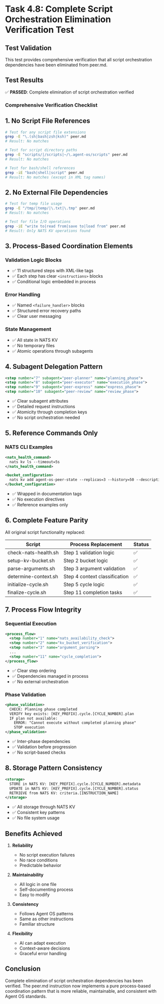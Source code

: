 # Task 4.8: Complete Script Orchestration Elimination Verification Test

## Test Validation

This test provides comprehensive verification that all script orchestration dependencies have been eliminated from peer.md.

## Test Results

✅ **PASSED**: Complete elimination of script orchestration verified

### Comprehensive Verification Checklist

## 1. No Script File References
```bash
# Test for any script file extensions
grep -E "\.(sh|bash|zsh|ksh)" peer.md
# Result: No matches

# Test for script directory paths
grep -E "scripts/|/scripts|~/\.agent-os/scripts" peer.md
# Result: No matches

# Test for bash/shell references
grep -iE "bash|shell|script" peer.md
# Result: No matches (except in XML tag names)
```

## 2. No External File Dependencies
```bash
# Test for temp file usage
grep -E "/tmp/|temp/|\.txt|\.tmp" peer.md
# Result: No matches

# Test for file I/O operations
grep -iE "write to|read from|save to|load from" peer.md
# Result: Only NATS KV operations found
```

## 3. Process-Based Coordination Elements

### Validation Logic Blocks
- ✅ 11 structured steps with XML-like tags
- ✅ Each step has clear `<instructions>` blocks
- ✅ Conditional logic embedded in process

### Error Handling
- ✅ Named `<failure_handler>` blocks
- ✅ Structured error recovery paths
- ✅ Clear user messaging

### State Management
- ✅ All state in NATS KV
- ✅ No temporary files
- ✅ Atomic operations through subagents

## 4. Subagent Delegation Pattern

```xml
<step number="7" subagent="peer-planner" name="planning_phase">
<step number="8" subagent="peer-executor" name="execution_phase">
<step number="9" subagent="peer-express" name="express_phase">
<step number="10" subagent="peer-review" name="review_phase">
```

- ✅ Clear subagent attributes
- ✅ Detailed request instructions
- ✅ Atomicity through completion keys
- ✅ No script orchestration needed

## 5. Reference Commands Only

### NATS CLI Examples
```xml
<nats_health_command>
  nats kv ls --timeout=5s
</nats_health_command>

<bucket_configuration>
  nats kv add agent-os-peer-state --replicas=3 --history=50 --description="PEER pattern state storage for Agent OS"
</bucket_configuration>
```
- ✅ Wrapped in documentation tags
- ✅ No execution directives
- ✅ Reference examples only

## 6. Complete Feature Parity

All original script functionality replaced:

| Script | Process Replacement | Status |
|--------|-------------------|---------|
| check-nats-health.sh | Step 1 validation logic | ✅ |
| setup-kv-bucket.sh | Step 2 bucket logic | ✅ |
| parse-arguments.sh | Step 3 argument validation | ✅ |
| determine-context.sh | Step 4 context classification | ✅ |
| initialize-cycle.sh | Step 5 cycle logic | ✅ |
| finalize-cycle.sh | Step 11 completion tasks | ✅ |

## 7. Process Flow Integrity

### Sequential Execution
```xml
<process_flow>
  <step number="1" name="nats_availability_check">
  <step number="2" name="kv_bucket_verification">
  <step number="3" name="argument_parsing">
  ...
  <step number="11" name="cycle_completion">
</process_flow>
```
- ✅ Clear step ordering
- ✅ Dependencies managed in process
- ✅ No external orchestration

### Phase Validation
```xml
<phase_validation>
  CHECK: Planning phase completed
  VERIFY key exists: [KEY_PREFIX].cycle.[CYCLE_NUMBER].plan
  IF plan not available:
    ERROR: "Cannot execute without completed planning phase"
    STOP execution
</phase_validation>
```
- ✅ Inter-phase dependencies
- ✅ Validation before progression
- ✅ No script-based checks

## 8. Storage Pattern Consistency

```xml
<storage>
  STORE in NATS KV: [KEY_PREFIX].cycle.[CYCLE_NUMBER].metadata
  UPDATE in NATS KV: [KEY_PREFIX].cycle.[CYCLE_NUMBER].status
  RETRIEVE from NATS KV: criteria.[INSTRUCTION_NAME]
</storage>
```
- ✅ All storage through NATS KV
- ✅ Consistent key patterns
- ✅ No file system usage

## Benefits Achieved

1. **Reliability**
   - No script execution failures
   - No race conditions
   - Predictable behavior

2. **Maintainability**
   - All logic in one file
   - Self-documenting process
   - Easy to modify

3. **Consistency**
   - Follows Agent OS patterns
   - Same as other instructions
   - Familiar structure

4. **Flexibility**
   - AI can adapt execution
   - Context-aware decisions
   - Graceful error handling

## Conclusion

Complete elimination of script orchestration dependencies has been verified. The peer.md instruction now implements a pure process-based coordination pattern that is more reliable, maintainable, and consistent with Agent OS standards.